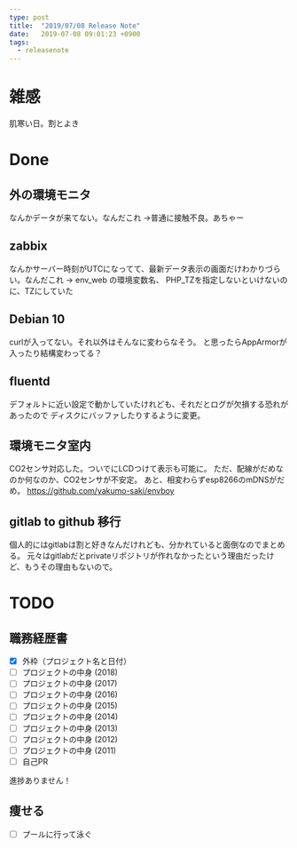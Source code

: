 ```yaml
---
type: post
title:  "2019/07/08 Release Note"
date:   2019-07-08 09:01:23 +0900
tags:
  - releasenote
---
```

# 雑感

肌寒い日。割とよき

# Done

## 外の環境モニタ

なんかデータが来てない。なんだこれ
→普通に接触不良。あちゃー

## zabbix

なんかサーバー時刻がUTCになってて、最新データ表示の画面だけわかりづらい。なんだこれ
→ env_web の環境変数名、 PHP_TZを指定しないといけないのに、TZにしていた

## Debian 10

curlが入ってない。それ以外はそんなに変わらなそう。
と思ったらAppArmorが入ったり結構変わってる？

## fluentd

デフォルトに近い設定で動かしていたけれども、それだとログが欠損する恐れがあったので
ディスクにバッファしたりするように変更。

## 環境モニタ室内

CO2センサ対応した。ついでにLCDつけて表示も可能に。
ただ、配線がだめなのか何なのか、CO2センサが不安定。
あと、相変わらずesp8266のmDNSがだめ。
https://github.com/yakumo-saki/envboy

## gitlab to github 移行

個人的にはgitlabは割と好きなんだけれども、分かれていると面倒なのでまとめる。
元々はgitlabだとprivateリポジトリが作れなかったという理由だったけど、もうその理由もないので。

# TODO 

## 職務経歴書

- [x] 外枠（プロジェクト名と日付）
- [ ] プロジェクトの中身 (2018)
- [ ] プロジェクトの中身 (2017)
- [ ] プロジェクトの中身 (2016)
- [ ] プロジェクトの中身 (2015)
- [ ] プロジェクトの中身 (2014)
- [ ] プロジェクトの中身 (2013)
- [ ] プロジェクトの中身 (2012)
- [ ] プロジェクトの中身 (2011)
- [ ] 自己PR

進捗ありません！

## 痩せる

- [ ] プールに行って泳ぐ

